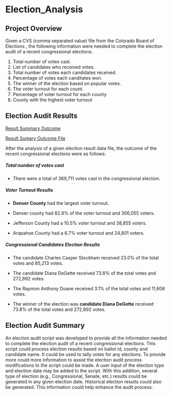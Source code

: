 # Election_Analysis


## Project Overview

Given a CVS (comma separated value) file from the Colorado Board of Elections , the following information were needed to complete the election audit of a recent congressional elections.

1. Total number of votes cast.
2. List of candidates who received votes. 
3. Total number of votes each candidates received.
4.  Percentage of votes each canditates won.
5. The winner of the election based on popular votes.
6. The voter turnout for each count.
7. Percentage of voter turnout for each county
8. County with the highest voter turnout


## Election Audit Results

[Result Summary Outcome](https://github.com/fmgribbon/Election_Analysis/blob/main/TerminalOutput.PNG)

[Result Sumary Outcome File](https://github.com/fmgribbon/Election_Analysis/blob/main/election_analysis.txt)

After the analysis of a given election result data file,  the outcome of the recent congressional elections were as follows:

##### Total number of votes cast
-	There were a total of 369,711 votes cast in the congressional election.

##### Voter Turnout Results 
 
-	**Denver County** had the largest voter turnout. 

-	Denver county had 82.8% of the voter turnout and 306,055 voters. 
-	Jefferson County had a 10.5% voter turnout and 38,855 voters.
-	Arapahoe County had a 6.7% voter turnout and 24,801 voters. 

##### Congressional Candidates  Election Results
-	The candidate Charles Casper Stockham received 23.0% of the total votes and 85,213 votes.
-	The candidate Diana DeGette received 73.8% of the total votes and 272,892 votes.
-	The Raymon Anthony Doane received 3.1% of the total votes and  11,606 votes.

-	The winner of the election was **candidate Diana DeGette** received 73.8% of the total votes and 272,892 votes.

## Election Audit Summary

An election audit script was developed to provide all the information needed to complete the election audit of a recent congressional elections. 
This script could process election results based on ballot id, county and candidate name. It could be used to tally votes for any elections. 
To provide more could more information to assist the election audit process modifications to the script could be made. A user input of the election type and election date may be added to the script. With this addition, several type of election (e.g., Congressional, Senate, etc.) results could be generated in any given election date. 
Historical election results could also be generated. This information could help enhance the audit process.
